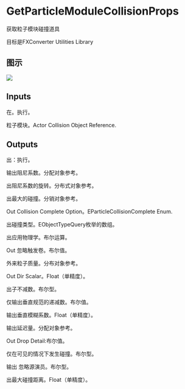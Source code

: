 # GetParticleModuleCollisionProps

获取粒子模块碰撞道具

目标是FXConverter Utilities Library

## 图示

![]($-20221218-19022013.png)

## Inputs

在。执行。

粒子模块。Actor Collision Object Reference.  

## Outputs

出：执行。

输出阻尼系数。分配对象参考。

出阻尼系数的旋转。分布式对象参考。

出最大的碰撞。分销对象参考。

Out Collision Complete Option。EParticleCollisionComplete Enum.

出碰撞类型。EObjectTypeQuery枚举的数组。

出应用物理学。布尔运算。

Out 忽略触发卷。布尔值。

外来粒子质量。分布对象参考。

Out Dir Scalar。Float（单精度）。

出子不减数。布尔型。

仅输出垂直规范的递减数。布尔值。

输出垂直模糊系数。Float（单精度）。

输出延迟量。分配对象参考。

Out Drop Detail:布尔值。

仅在可见的情况下发生碰撞。布尔型。

输出 忽略源演员。布尔型。

出最大碰撞距离。Float（单精度）。
